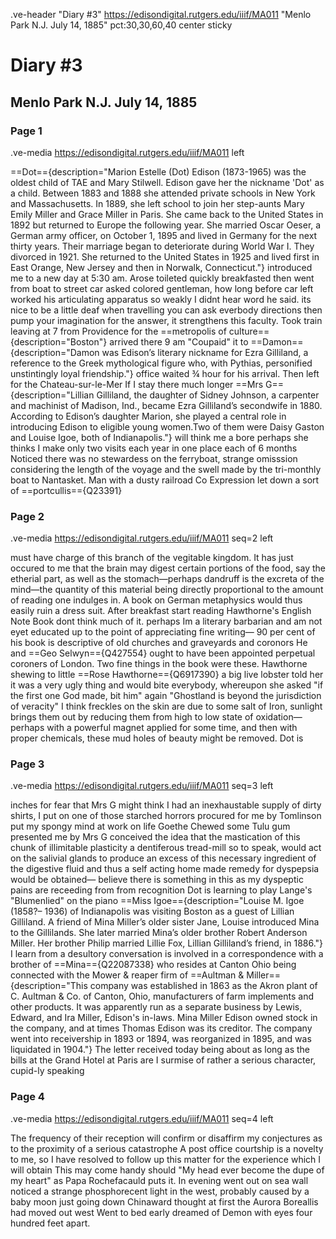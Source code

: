 .ve-header "Diary #3" https://edisondigital.rutgers.edu/iiif/MA011 "Menlo Park N.J. July 14, 1885" pct:30,30,60,40 center sticky

# Diary #3 

## Menlo Park N.J. July 14, 1885

### Page 1

.ve-media https://edisondigital.rutgers.edu/iiif/MA011 left

==Dot=={description="Marion Estelle (Dot) Edison (1873-1965) was the oldest child of TAE and Mary Stilwell. Edison gave her the nickname 'Dot' as a child. Between 1883 and 1888 she attended private schools in New York and Massachusetts.  In 1889, she left school to join her step-aunts Mary Emily Miller and Grace Miller in Paris. She came back to the United States in 1892 but returned to Europe the following year. She married Oscar Oeser, a German army officer, on October 1, 1895 and lived in Germany for the next thirty years. Their marriage began to deteriorate during World War I. They divorced in 1921. She returned to the United States in 1925 and lived first in East Orange, New Jersey and then in Norwalk, Connecticut."} introduced me to a new day at 5:30 am. Arose toileted quickly breakfasted then went from boat to street car asked colored gentleman, how long before car left worked his articulating apparatus so weakly I didnt hear word he said. its nice to be a little deaf when travelling you can ask everbody directions then pump your imagination for the answer, it strengthens this faculty. Took train leaving at 7 from Providence for the ==metropolis of culture=={description="Boston"} arrived there 9 am "Coupaid" it to ==Damon=={description="Damon was Edison’s literary nickname for Ezra Gilliland, a reference to the Greek mythological figure who, with Pythias, personified unstintingly loyal friendship."} office waited ¾ hour for his arrival. Then left for the Chateau-sur-le-Mer If I stay there much longer ==Mrs G=={description="Lillian Gilliland, the daughter of Sidney Johnson, a carpenter and machinist of Madison, Ind., became Ezra Gilliland’s secondwife in 1880. According to Edison’s daughter Marion, she played a central role in introducing Edison to eligible young women.Two of them were Daisy Gaston and Louise Igoe, both of Indianapolis."} will think me a bore perhaps she thinks I make only two visits each year in one place each of 6 months Noticed there was no stewardess on the ferryboat, strange omisssion considering the length of the voyage and the swell made by the tri-monthly boat to Nantasket. Man with a dusty railroad Co Expression let down a sort of ==portcullis=={Q23391}

### Page 2

.ve-media https://edisondigital.rutgers.edu/iiif/MA011 seq=2 left

must have charge of this branch of the vegitable kingdom. It has just occured to me that the brain may digest certain portions of the food, say the etherial part, as well as the stomach—perhaps dandruff is the excreta of the mind—the quantity of this material being directly proportional to the amount of reading one indulges in. A book on German metaphysics would thus easily ruin a dress suit. After breakfast start reading Hawthorne's English Note Book dont think much of it. perhaps Im a literary barbarian and am not eyet educated up to the point of appreciating fine writing— 90 per cent of his book is descriptive of old churches and graveyards and coronors He and ==Geo Selwyn=={Q427554} ought to have been appointed perpetual coroners of London. Two fine things in the book were these. Hawthorne shewing to little ==Rose Hawthorne=={Q6917390} a big live lobster told her it was a very ugly thing and would bite everybody, whereupon she asked "if the first one God made, bit him" again "Ghostland is beyond the jurisdiction of veracity" I think freckles on the skin are due to some salt of Iron, sunlight brings them out by reducing them from high to low state of oxidation—perhaps with a powerful magnet applied for some time, and then with proper chemicals, these mud holes of beauty might be removed. Dot is

### Page 3

.ve-media https://edisondigital.rutgers.edu/iiif/MA011 seq=3 left

inches for fear that Mrs G might think I had an inexhaustable supply of dirty shirts, I put on one of those starched horrors procured for me by Tomlinson put my spongy mind at work on life Goethe Chewed some Tulu gum presented me by Mrs G conceived the idea that the mastication of this chunk of illimitable plasticity a dentiferous tread-mill so to speak, would act on the salivial glands to produce an excess of this necessary ingredient of the digestive fluid and thus a self acting home made remedy for dyspepsia would be obtained— believe there is something in this as my dyspeptic pains are receeding from from recognition Dot is learning to play Lange's "Blumenlied" on the piano ==Miss Igoe=={description="Louise M. Igoe (1858?– 1936) of Indianapolis was visiting Boston as a guest of Lillian Gilliland. A friend of Mina Miller’s older sister Jane, Louise introduced Mina to the Gillilands. She later married Mina’s older brother Robert Anderson Miller. Her brother Philip married Lillie Fox, Lillian Gilliland’s friend, in 1886."} I learn from a desultory conversation is involved in a correspondence with a brother of ==Mina=={Q22087338} who resides at Canton Ohio being connected with the Mower & reaper firm of ==Aultman & Miller=={description="This company was established in 1863 as the Akron plant of C. Aultman & Co. of Canton, Ohio, manufacturers of farm implements and other products. It was apparently run as a separate business by Lewis, Edward, and Ira Miller, Edison's in-laws. Mina Miller Edison owned stock in the company, and at times Thomas Edison was its creditor. The company went into receivership in 1893 or 1894, was reorganized in 1895, and was liquidated in 1904."} The letter received today being about as long as the bills at the Grand Hotel at Paris are I surmise of rather a serious character, cupid-ly speaking

### Page 4

.ve-media https://edisondigital.rutgers.edu/iiif/MA011 seq=4 left

The frequency of their reception will confirm or disaffirm my conjectures as to the proximity of a serious catastrophe A post office courtship is a novelty to me, so I have resolved to follow up this matter for the experience which I will obtain This may come handy should "My head ever become the dupe of my heart" as Papa Rochefacauld puts it. In evening went out on sea wall noticed a strange phosphorecent light in the west, probably caused by a baby moon just going down Chinaward thought at first the Aurora Boreallis had moved out west Went to bed early dreamed of Demon with eyes four hundred feet apart.